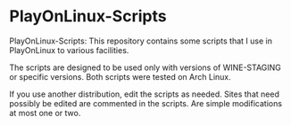 # PlayOnLinux-Scripts
PlayOnLinux-Scripts: This repository contains some scripts that I use in PlayOnLinux to various facilities.

The scripts are designed to be used only with versions of WINE-STAGING or specific versions. Both scripts were tested on Arch Linux.

If you use another distribution, edit the scripts as needed. Sites that need possibly be edited are commented in the scripts. Are simple modifications at most one or two.
